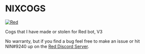 # NIXCOGS
[![Red](https://img.shields.io/badge/Red-DiscordBot-red.svg)](https://github.com/Cog-Creators/Red-DiscordBot/tree/V3/develop) 

Cogs that I have made or stolen for Red bot, V3

No warranty, but if you find a bug feel free to make an issue or hit NIN#9240 up on the [Red Discord Server](https://discord.gg/red).

